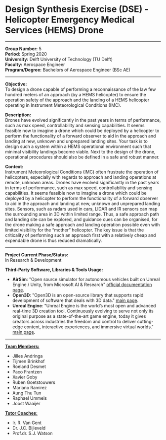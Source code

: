 # Design Synthesis Exercise (DSE) - Helicopter Emergency Medical Services (HEMS) Drone

***
**Group Number:** 5     
**Period:** Spring 2020     
**University:** Delft University of Technology (TU Delft)   
**Faculty:** Aerospace Engineer    
**Program/Degree:** Bachelors of Aerospace Engineer (BSc AE)

***

**Objective:**     
To design a drone capable of performing a reconnaissance of the law few hundred meters of an approach 
(by a HEMS helicopter) to ensure the operation safety of the approach and the landing of a HEMS helicopter
operating in Instrument Meteorological Conditions (IMC).        


**Description:**    
Drones have evolved significantly in the past years in terms of performance, such as max speed, controllability 
and sensing capabilities. It seems feasible now to imagine a drone which could be deployed by a helicopter to 
perform the functionality of a forward observer to aid in the approach and landing at new, unknown and 
unprepared landing sites. Your task is to design such a system within a HEMS operational environment such that 
minimal visibility landings become viable. Next to the design of the drone, operational procedures should also 
be defined in a safe and robust manner.     

**Context:**    
Instrument Meteorological Conditions (IMC) often frustrate the operation of helicopters, especially with 
regards to approach and landing operations at remote, unknown areas. Drones have evolved significantly in 
the past years in terms of performance, such as max speed, controllability and sensing capabilities. It seems 
feasible now to imagine a drone which could be deployed by a helicopter to perform the functionality of a 
forward observer to aid in the approach and landing at new, unknown and unprepared landing sites. Sensors, such 
as radars used in cars, LIDAR and IR sensors can map the surrounding area in 3D within limited range. Thus, a 
safe approach path and landing site can be explored, and guidance cues can be organised, for the drone making 
a safe approach and landing operation possible even with limited visibility for the “mother” helicopter. The 
key issue is that the criticality of performing such an approach first with a relatively cheap and expendable 
drone is thus reduced dramatically.

***     

**Project Current Phase/Status:**   
In Research & Development  

**Third-Party Software, Libraries & Tools Usage:**
- **AirSim**: "Open source simulator for autonomous vehicles built on 
Unreal Engine / Unity, from Microsoft AI & Research"
[official documentation page](https://microsoft.github.io/AirSim/).
- **Open3D**: "Open3D is an open-source library that supports rapid 
development of software that deals with 3D data." [main page](http://www.open3d.org/).
- **Unreal Engine**: "Unreal Engine is the world’s most open and advanced real-time 3D creation tool. 
Continuously evolving to serve not only its original purpose as a state-of-the-art game 
engine, today it gives creators across industries the freedom and control to deliver cutting-edge 
content, interactive experiences, and immersive virtual worlds." [main page](https://www.unrealengine.com/en-US/?sessionInvalidated=true).

***


<ins>**Team Members:**</ins>    
- Jilles Andringa
- Tijmen Brinkhof
- Roeland Desmet
- Paco Frantzen
- Xavier Goby
- Ruben Goetstouwers
- Mariano Ramirez
- Aung Thu Tun
- Raphael Ummels
- Joost Waaijer

<ins>**Tutor Coaches:**</ins>   
- Ir. R. Van Gent   
- Dr. J.C. Bijleveld      
- Prof.dr. S.J. Watson   


